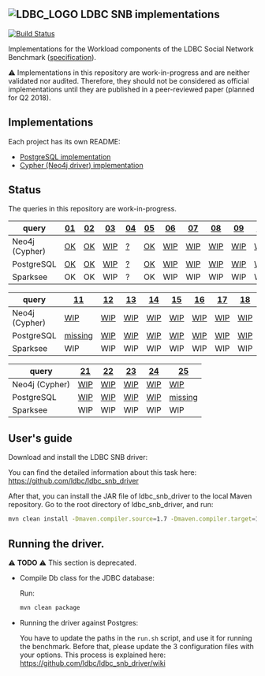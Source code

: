 ![LDBC_LOGO](https://raw.githubusercontent.com/wiki/ldbc/ldbc_snb_datagen/images/ldbc-logo.png)
LDBC SNB implementations
------------------------

[![Build Status](https://travis-ci.org/ldbc/ldbc_snb_implementations.svg?branch=master)](https://travis-ci.org/ldbc/ldbc_snb_implementations)

Implementations for the Workload components of the LDBC Social Network Benchmark ([specification](https://ldbc.github.io/ldbc_snb_docs/)).

:warning: Implementations in this repository are work-in-progress and are neither validated nor audited. Therefore, they should not be considered as official implementations until they are published in a peer-reviewed paper (planned for Q2 2018).

## Implementations

Each project has its own README:

* [PostgreSQL implementation](postgres/)
* [Cypher (Neo4j driver) implementation](cypher/)

## Status

The queries in this repository are work-in-progress.

| query                 | [01](https://ldbc.github.io/ldbc_snb_docs_snapshot/bi-read-01.pdf) | [02](https://ldbc.github.io/ldbc_snb_docs_snapshot/bi-read-02.pdf) | [03](https://ldbc.github.io/ldbc_snb_docs_snapshot/bi-read-03.pdf) | [04](https://ldbc.github.io/ldbc_snb_docs_snapshot/bi-read-04.pdf) | [05](https://ldbc.github.io/ldbc_snb_docs_snapshot/bi-read-05.pdf) | [06](https://ldbc.github.io/ldbc_snb_docs_snapshot/bi-read-06.pdf) | [07](https://ldbc.github.io/ldbc_snb_docs_snapshot/bi-read-07.pdf) | [08](https://ldbc.github.io/ldbc_snb_docs_snapshot/bi-read-08.pdf) | [09](https://ldbc.github.io/ldbc_snb_docs_snapshot/bi-read-09.pdf) | [10](https://ldbc.github.io/ldbc_snb_docs_snapshot/bi-read-10.pdf) |
| --------------------- | --- | --- | --- | --- | --- | --- | --- | --- | --- | --- |
| Neo4j (Cypher) | [OK](cypher/queries/bi-1.cypher) | [OK](cypher/queries/bi-2.cypher) | [WIP](cypher/queries/bi-3.cypher) | [?](cypher/queries/bi-4.cypher) | [OK](cypher/queries/bi-5.cypher) | [WIP](cypher/queries/bi-6.cypher) | [WIP](cypher/queries/bi-7.cypher) | [WIP](cypher/queries/bi-8.cypher) | [WIP](cypher/queries/bi-9.cypher) | [WIP](cypher/queries/bi-10.cypher) |
| PostgreSQL     | [OK](postgres/queries/bi/query1.sql) | [OK](postgres/queries/bi/query2.sql) | [WIP](postgres/queries/bi/query3.sql) | [?](postgres/queries/bi/query4.sql) | [OK](postgres/queries/bi/query5.sql) | [WIP](postgres/queries/bi/query6.sql) | [WIP](postgres/queries/bi/query7.sql) | [WIP](postgres/queries/bi/query8.sql) | [WIP](postgres/queries/bi/query9.sql) | [WIP](postgres/queries/bi/query10.sql) |
| Sparksee       | OK | OK | WIP | ? | OK | WIP | WIP | WIP | WIP | WIP |

| query                 | [11](https://ldbc.github.io/ldbc_snb_docs_snapshot/bi-read-11.pdf) | [12](https://ldbc.github.io/ldbc_snb_docs_snapshot/bi-read-12.pdf) | [13](https://ldbc.github.io/ldbc_snb_docs_snapshot/bi-read-13.pdf) | [14](https://ldbc.github.io/ldbc_snb_docs_snapshot/bi-read-14.pdf) | [15](https://ldbc.github.io/ldbc_snb_docs_snapshot/bi-read-15.pdf) | [16](https://ldbc.github.io/ldbc_snb_docs_snapshot/bi-read-16.pdf) | [17](https://ldbc.github.io/ldbc_snb_docs_snapshot/bi-read-17.pdf) | [18](https://ldbc.github.io/ldbc_snb_docs_snapshot/bi-read-18.pdf) | [19](https://ldbc.github.io/ldbc_snb_docs_snapshot/bi-read-19.pdf) | [20](https://ldbc.github.io/ldbc_snb_docs_snapshot/bi-read-20.pdf) |
| --------------------- | --- | --- | --- | --- | --- | --- | --- | --- | --- | --- |
| Neo4j (Cypher) | [WIP](cypher/queries/bi-11.cypher) | [WIP](cypher/queries/bi-12.cypher) | [WIP](cypher/queries/bi-13.cypher) | [WIP](cypher/queries/bi-14.cypher) | [WIP](cypher/queries/bi-15.cypher) | [WIP](cypher/queries/bi-16.cypher) | [WIP](cypher/queries/bi-17.cypher) | [WIP](cypher/queries/bi-18.cypher) | [WIP](cypher/queries/bi-19.cypher) | [WIP](cypher/queries/bi-20.cypher) |
| PostgreSQL     | [missing](postgres/queries/bi/query11.sql) | [WIP](postgres/queries/bi/query12.sql) | [WIP](postgres/queries/bi/query13.sql) | [WIP](postgres/queries/bi/query14.sql) | [WIP](postgres/queries/bi/query15.sql) | [WIP](postgres/queries/bi/query16.sql) | [WIP](postgres/queries/bi/query17.sql) | [WIP](postgres/queries/bi/query18.sql) | [WIP](postgres/queries/bi/query19.sql) | [WIP](postgres/queries/bi/query20.sql) |
| Sparksee       | WIP | WIP | WIP | WIP | WIP | WIP | WIP | WIP | WIP | WIP |

| query                 | [21](https://ldbc.github.io/ldbc_snb_docs_snapshot/bi-read-21.pdf) | [22](https://ldbc.github.io/ldbc_snb_docs_snapshot/bi-read-22.pdf) | [23](https://ldbc.github.io/ldbc_snb_docs_snapshot/bi-read-23.pdf) | [24](https://ldbc.github.io/ldbc_snb_docs_snapshot/bi-read-24.pdf) | [25](https://ldbc.github.io/ldbc_snb_docs_snapshot/bi-read-25.pdf) |
| --------------------- | --- | --- | --- | --- | --- |
| Neo4j (Cypher) | [WIP](cypher/queries/bi-21.cypher) | [WIP](cypher/queries/bi-22.cypher) | [WIP](cypher/queries/bi-23.cypher) | [WIP](cypher/queries/bi-24.cypher) | [WIP](cypher/queries/bi-25.cypher) |
| PostgreSQL     | [WIP](postgres/queries/bi/query21.sql) | [WIP](postgres/queries/bi/query22.sql) | [WIP](postgres/queries/bi/query23.sql) | [WIP](postgres/queries/bi/query24.sql) | [missing](postgres/queries/bi/query25.sql) |
| Sparksee       | WIP | WIP | WIP | WIP | WIP |


## User's guide

Download and install the LDBC SNB driver:

You can find the detailed information about this task here: <https://github.com/ldbc/ldbc_snb_driver>

After that, you can install the JAR file of ldbc_snb_driver to the local Maven repository. Go to the root directory of ldbc_snb_driver, and run:

```bash
mvn clean install -Dmaven.compiler.source=1.7 -Dmaven.compiler.target=1.7 -DskipTests
```

## Running the driver.

:warning: **TODO** :warning: This section is deprecated.

* Compile Db class for the JDBC database:

    Run:

    ```bash
    mvn clean package
    ```

* Running the driver against Postgres:

    You have to update the paths in the `run.sh` script, and use it for
    running the benchmark.  Before that, please update the 3 configuration
    files with your options. This process is explained here:
    <https://github.com/ldbc/ldbc_snb_driver/wiki>

